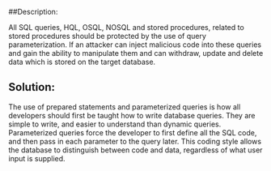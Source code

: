 ##Description:

All SQL queries, HQL, OSQL, NOSQL and stored procedures, related to stored procedures should be
protected by the use of query parameterization.
If an attacker can inject malicious code into these queries and gain the ability to
manipulate them and can withdraw, update and delete data which is stored on the
target database.

## Solution:

The use of prepared statements and parameterized queries is how all developers should
first be taught how to write database queries. They are simple to write, and easier to
understand than dynamic queries. Parameterized queries force the developer to first define
all the SQL code, and then pass in each parameter to the query later. This coding style
allows the database to distinguish between code and data, regardless of what user input
is supplied.
